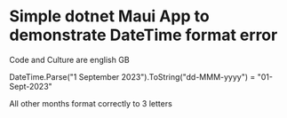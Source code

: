 # Simple dotnet Maui App to demonstrate DateTime format error

Code and Culture are english GB

DateTime.Parse("1 September 2023").ToString("dd-MMM-yyyy") = "01-Sept-2023"

All other months format correctly to 3 letters
